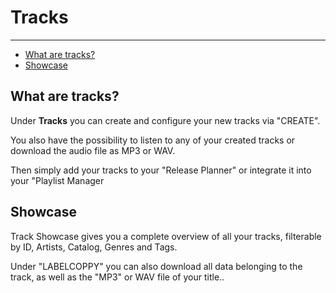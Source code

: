 # Tracks

---

- [What are tracks?](#what-are-tracks)
- [Showcase](#showcase)

<a name="what-are-tracks"></a>
## What are tracks?      
Under **Tracks** you can create and configure your new tracks via "CREATE".

You also have the possibility to listen to any of your created tracks or download the audio file as MP3 or WAV. 

Then simply add your tracks to your "Release Planner" or integrate it into your "Playlist Manager

<a name="showcase"></a>
## Showcase   
Track Showcase gives you a complete overview of all your tracks, filterable by ID, Artists, Catalog, Genres and Tags.

Under "LABELCOPPY" you can also download all data belonging to the track, as well as the "MP3" or WAV file of your title..

